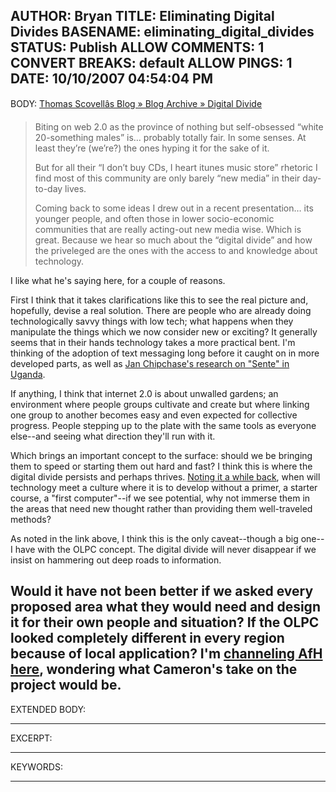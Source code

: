 AUTHOR: Bryan
TITLE: Eliminating Digital Divides
BASENAME: eliminating_digital_divides
STATUS: Publish
ALLOW COMMENTS: 1
CONVERT BREAKS: __default__
ALLOW PINGS: 1
DATE: 10/10/2007 04:54:04 PM
-----
BODY:
<a title="Thomas Scovellâs Blog » Blog Archive » Digital Divide" href="http://www.thomasscovell.com/blog/2007/10/06/digital-divide/#comment-588">Thomas Scovellâs Blog » Blog Archive » Digital Divide</a>

<blockquote>Biting on web 2.0 as the province of nothing but self-obsessed “white 20-something males” is… probably totally fair. In some senses. At least they’re (we’re?) the ones hyping it for the sake of it.

But for all their “I don’t buy CDs, I heart itunes music store” rhetoric I find most of this community are only barely “new media” in their day-to-day lives.

Coming back to some ideas I drew out in a recent presentation… its younger people, and often those in lower socio-economic communities that are really acting-out new media wise. Which is great. Because we hear so much about the “digital divide” and how the priveleged are the ones with the access to and knowledge about technology.</blockquote>

I like what he's saying here, for a couple of reasons.

First I think that it takes clarifications like this to see the real picture and, hopefully, devise a real solution. There are people who are already doing technologically savvy things with low tech; what happens when they manipulate the things which we now consider new or exciting?  It generally seems that in their hands technology takes a more practical bent. I'm thinking of the adoption of text messaging long before it caught on in more developed parts, as well as <a href="http://www.janchipchase.com/blog/archives/2007/01/village_phone.html">Jan Chipchase's research on "Sente" in Uganda</a>.

If anything, I think that internet 2.0 is about unwalled gardens; an environment where people groups cultivate and create but where linking one group to another becomes easy and even expected for collective progress. People stepping up to the plate with the same tools as everyone else--and seeing what direction they'll run with it.

Which brings an important concept to the surface: should we be bringing them to speed or starting them out hard and fast? I think this is where the digital divide persists and perhaps thrives. <a href="http://www.leftsider.com/leftsider/2007/06/you_can_stop_adjusting_now.htm">Noting it a while back</a>, when will technology meet a culture where it is to develop without a primer, a starter course, a "first computer"--if we see potential, why not immerse them in the areas that need new thought rather than providing them well-traveled methods?

As noted in the link above, I think this is the only caveat--though a big one--I have with the OLPC concept. The digital divide will never disappear if we insist on hammering out deep roads to information. 

Would it have not been better if we asked every proposed area what they would need and design it for their own people and situation? If the OLPC looked completely different in every region because of local application? I'm <a href="http://www.architectureforhumanity.org/about/aboutus.php">channeling AfH here</a>, wondering what Cameron's take on the project would be.
-----
EXTENDED BODY:

-----
EXCERPT:

-----
KEYWORDS:

-----


